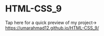 # HTML-CSS_9
Tap here for a quick preview of my project->
https://umarahmad12.github.io/HTML-CSS_9/
